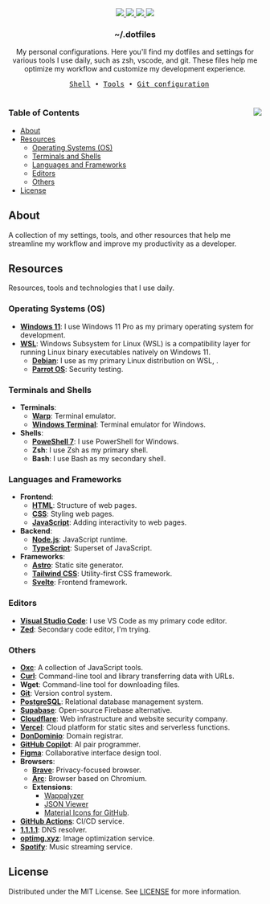 <div id="header" align="center">
  <a href="https://github.com/yupanquidev/dotfiles/stargazers">
    <img src="https://img.shields.io/github/stars/yupanquidev/dotfiles?color=e5c76b&labelColor=22292b&style=for-the-badge">
  </a>
  <a href="https://github.com/yupanquidev/dotfiles/issues">
    <img src="https://img.shields.io/github/issues/yupanquidev/dotfiles?color=67b0e8&labelColor=22292b&style=for-the-badge">
  </a>
  <a href="https://github.com/yupanquidev/dotfiles/network/members">
    <img src="https://img.shields.io/github/forks/yupanquidev/dotfiles?color=8ccf7e&labelColor=22292b&style=for-the-badge">
  </a>
  <a href="https://github.com/yupanquidev/dotfiles?tab=MIT-1-ov-file#readme">
    <img src="https://img.shields.io/github/license/yupanquidev/dotfiles?style=for-the-badge&labelColor=22292b&color=FF6A6A">
  </a>
</div>
<h3 align="center">~/.dotfiles</h3>
<p align="center">My personal configurations. Here you'll find my dotfiles and settings for various tools I use daily, such as zsh, vscode, and git. These files help me optimize my workflow and customize my development experience.</p>
<pre align="center">
  <a href="/shell/">Shell</a> • <a href="#resources">Tools</a> • <a href="/git/">Git configuration</a>
</pre>
<h1>
  <a href="#">
    <img align="right" src="https://badges.pufler.dev/visits/yupanquidev/dotfiles?style=flat-square&label=&color=000000&logo=github&logoColor=white&labelColor=000000"/>
  </a>
</h1>

### Table of Contents
- [About](#about)
- [Resources](#resources)
  - [Operating Systems (OS)](#operating-systems-os)
  - [Terminals and Shells](#terminals-and-shells)
  - [Languages and Frameworks](#languages-and-frameworks)
  - [Editors](#editors)
  - [Others](#others)
- [License](#license)
## About
A collection of my settings, tools, and other resources that help me streamline my workflow and improve my productivity as a developer.
## Resources
Resources, tools and technologies that I use daily.
### Operating Systems (OS)
- **[Windows 11](https://www.microsoft.com/en-us/software-download/windows11)**: I use Windows 11 Pro as my primary operating system for development.
- **[WSL](https://learn.microsoft.com/en-us/windows/wsl/)**: Windows Subsystem for Linux (WSL) is a compatibility layer for running Linux binary executables natively on Windows 11.
  - **[Debian](https://www.debian.org/)**: I use as my primary Linux distribution on WSL, .
  - **[Parrot OS](https://parrotsec.org/)**: Security testing.
### Terminals and Shells
- **Terminals**:
  - **[Warp](https://www.warp.dev/)**: Terminal emulator.
  - **[Windows Terminal](https://github.com/microsoft/terminal)**: Terminal emulator for Windows.
- **Shells**:
  - **[PoweShell 7](https://learn.microsoft.com/en-us/powershell/scripting/whats-new/what-s-new-in-powershell-74?view=powershell-7.4)**: I use PowerShell for Windows.
  - **Zsh**: I use Zsh as my primary shell.
  - **Bash**: I use Bash as my secondary shell.
### Languages and Frameworks
- **Frontend**:
  - **[HTML](https://developer.mozilla.org/en-US/docs/Web/HTML)**: Structure of web pages.
  - **[CSS](https://developer.mozilla.org/en-US/docs/Web/CSS)**: Styling web pages.
  - **[JavaScript](https://developer.mozilla.org/en-US/docs/Web/JavaScript)**: Adding interactivity to web pages.
- **Backend**:
  - **[Node.js](https://nodejs.org/)**: JavaScript runtime.
  - **[TypeScript](https://www.typescriptlang.org/)**: Superset of JavaScript.
- **Frameworks**:
  - **[Astro](https://astro.build/)**: Static site generator.
  - **[Tailwind CSS](https://tailwindcss.com/)**: Utility-first CSS framework.
  - **[Svelte](https://svelte.dev/)**: Frontend framework.
### Editors
- **[Visual Studio Code](https://code.visualstudio.com/)**: I use VS Code as my primary code editor.
- **[Zed](https://zed.dev/)**: Secondary code editor, I'm trying.
### Others
- **[Oxc](https://oxc.rs/)**: A collection of JavaScript tools.
- **[Curl](https://curl.se/)**: Command-line tool and library transferring data with URLs.
- **Wget**: Command-line tool for downloading files.
- **[Git](https://git-scm.com/)**: Version control system.
- **[PostgreSQL](https://www.postgresql.org/)**: Relational database management system.
- **[Supabase](https://supabase.com/)**: Open-source Firebase alternative.
- **[Cloudflare](https://www.cloudflare.com/)**: Web infrastructure and website security company.
- **[Vercel](https://vercel.com/)**: Cloud platform for static sites and serverless functions.
- **[DonDominio](https://www.dondominio.com/)**: Domain registrar.
- **[GitHub Copilo](https://github.com/features/copilot)t**: AI pair programmer.
- **[Figma](https://www.figma.com/)**: Collaborative interface design tool.
- **Browsers**:
  - **[Brave](https://brave.com/)**: Privacy-focused browser.
  - **[Arc](https://arc.net/)**: Browser based on Chromium.
  - **Extensions**: 
    - [Wappalyzer](https://chromewebstore.google.com/detail/wappalyzer-technology-pro/gppongmhjkpfnbhagpmjfkannfbllamg) 
    - [JSON Viewer](https://chromewebstore.google.com/detail/json-viewer/gbmdgpbipfallnflgajpaliibnhdgobh)
    - [Material Icons for GitHub](https://chromewebstore.google.com/detail/material-icons-for-github/bggfcpfjbdkhfhfmkjpbhnkhnpjjeomc).
- **[GitHub Actions](https://github.com/features/actions)**: CI/CD service.
- **[1.1.1.1](https://one.one.one.one/)**: DNS resolver.
- **[optimg.xyz](https://www.optimg.xyz/)**: Image optimization service.
- **[Spotify](https://open.spotify.com/)**: Music streaming service.
## License
Distributed under the MIT License. See [LICENSE](https://github.com/yupanquidev/dotfiles/blob/main/LICENSE) for more information.
